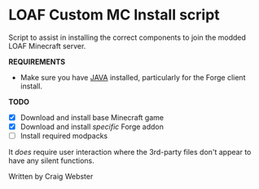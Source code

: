 # LOAF Custom MC Install script

Script to assist in installing the correct components to join the modded LOAF Minecraft server.

**REQUIREMENTS**
- Make sure you have [JAVA](https://www.java.com/en/download/) installed, particularly for the Forge client install.

**TODO**
- [x] Download and install base Minecraft game
- [x] Download and install *specific* Forge addon
- [ ] Install required modpacks

It *does* require user interaction where the 3rd-party files don't appear to have any silent functions.

Written by Craig Webster
